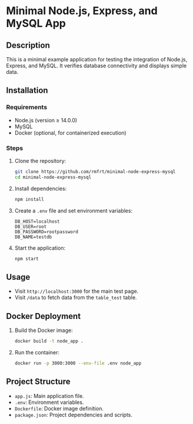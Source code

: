 # Minimal Node.js, Express, and MySQL App

## Description

This is a minimal example application for testing the integration of Node.js, Express, and MySQL. It verifies database connectivity and displays simple data.

## Installation

### Requirements

- Node.js (version ≥ 14.0.0)
- MySQL
- Docker (optional, for containerized execution)

### Steps

1. Clone the repository:

   ```bash
   git clone https://github.com/rmfrt/minimal-node-express-mysql
   cd minimal-node-express-mysql
   ```

2. Install dependencies:

   ```bash
   npm install
   ```

3. Create a `.env` file and set environment variables:

   ```env
   DB_HOST=localhost
   DB_USER=root
   DB_PASSWORD=rootpassword
   DB_NAME=testdb
   ```

4. Start the application:

   ```bash
   npm start
   ```

## Usage

- Visit `http://localhost:3000` for the main test page.
- Visit `/data` to fetch data from the `table_test` table.

## Docker Deployment

1. Build the Docker image:

   ```bash
   docker build -t node_app .
   ```

2. Run the container:

   ```bash
   docker run -p 3000:3000 --env-file .env node_app
   ```

## Project Structure

- `app.js`: Main application file.
- `.env`: Environment variables.
- `Dockerfile`: Docker image definition.
- `package.json`: Project dependencies and scripts.
